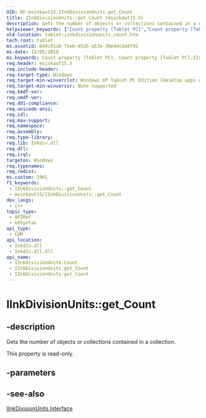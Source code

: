 ```yaml
---
UID: NF:msinkaut15.IInkDivisionUnits.get_Count
title: IInkDivisionUnits::get_Count (msinkaut15.h)
description: Gets the number of objects or collections contained in a collection.
helpviewer_keywords: ["Count property [Tablet PC]","Count property [Tablet PC]","IInkDivisionUnits interface","IInkDivisionUnits interface [Tablet PC]","Count property","IInkDivisionUnits.Count","IInkDivisionUnits.get_Count","IInkDivisionUnits::Count","IInkDivisionUnits::get_Count","get_Count","msinkaut15/IInkDivisionUnits::Count","msinkaut15/IInkDivisionUnits::get_Count","tablet.iinkdivisionunits_count"]
old-location: tablet\iinkdivisionunits_count.htm
tech.root: tablet
ms.assetid: 049c91a6-7eeb-452b-a53e-30e44cda0f92
ms.date: 12/05/2018
ms.keywords: Count property [Tablet PC], Count property [Tablet PC],IInkDivisionUnits interface, IInkDivisionUnits interface [Tablet PC],Count property, IInkDivisionUnits.Count, IInkDivisionUnits.get_Count, IInkDivisionUnits::Count, IInkDivisionUnits::get_Count, get_Count, msinkaut15/IInkDivisionUnits::Count, msinkaut15/IInkDivisionUnits::get_Count, tablet.iinkdivisionunits_count
req.header: msinkaut15.h
req.include-header: 
req.target-type: Windows
req.target-min-winverclnt: Windows XP Tablet PC Edition [desktop apps only]
req.target-min-winversvr: None supported
req.kmdf-ver: 
req.umdf-ver: 
req.ddi-compliance: 
req.unicode-ansi: 
req.idl: 
req.max-support: 
req.namespace: 
req.assembly: 
req.type-library: 
req.lib: Inkdiv.dll
req.dll: 
req.irql: 
targetos: Windows
req.typenames: 
req.redist: 
ms.custom: 19H1
f1_keywords:
 - IInkDivisionUnits::get_Count
 - msinkaut15/IInkDivisionUnits::get_Count
dev_langs:
 - c++
topic_type:
 - APIRef
 - kbSyntax
api_type:
 - COM
api_location:
 - Inkdiv.dll
 - Inkdiv.dll.dll
api_name:
 - IInkDivisionUnits.Count
 - IInkDivisionUnits.get_Count
 - IInkDivisionUnits.get_Count
---
```


# IInkDivisionUnits::get_Count


## -description

Gets the number of objects or collections contained in a collection.



This property is read-only.

## -parameters

## -see-also

<a href="https://docs.microsoft.com/windows/desktop/api/msinkaut15/nn-msinkaut15-iinkdivisionunits">IInkDivisionUnits Interface</a>

